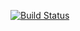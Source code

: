 [![Build Status](https://travis-ci.org/Majcon94/TS3Bot.svg?branch=master)](https://travis-ci.org/Majcon94/TS3Bot)
